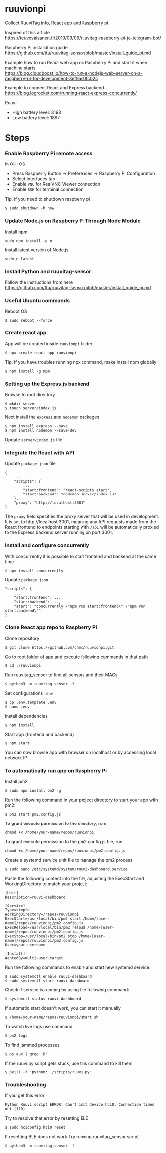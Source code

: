 # ruuvionpi

Collect RuuviTag info, React app and Raspberry pi

Inspired of this article  
https://teuvovaisanen.fi/2019/09/09/ruuvitag-raspberry-pi-ja-telegram-bot/

Raspberry Pi installation guide  
https://github.com/ttu/ruuvitag-sensor/blob/master/install_guide_pi.md

Example how to run React web app on Raspberry Pi and start it when machine starts  
https://blog.cloudboost.io/how-to-run-a-nodejs-web-server-on-a-raspberry-pi-for-development-3ef9ac0fc02c

Example to connect React and Express backend
https://blog.logrocket.com/running-react-express-concurrently/

Ruuvi

- High battery level: 3193
- Low battery level: 1897

# Steps

### Enable Raspberry Pi remote access

In GUI OS

- Press Raspberry Button -> Preferences -> Raspberry Pi Configuration
- Select Interfaces tab
- Enable `VNC` for RealVNC Viewer connection
- Enable `SSH` for terminal connection

Tip. If you need to shutdown raspberry pi

```
$ sudo shutdown -h now
```

### Update Node.js on Raspberry Pi Through Node Module

Install npm

```
sudo npm install -g n
```

Install latest version of Node.js

```
sudo n latest
```

### Install Python and ruuvitag-sensor

Follow the instructions from here  
https://github.com/ttu/ruuvitag-sensor/blob/master/install_guide_pi.md

### Useful Ubuntu commands

Reboot OS

```
$ sudo reboot --force
```

### Create react app

App will be created inside `ruuvionpi` folder

```
$ npx create-react-app ruuvionpi
```

Tip. If you have troubles running npx command, make install npm globally

```
$ npm install -g npm
```

### Setting up the Express.js backend

Browse to root directory

```
$ mkdir server
$ touch server/index.js
```

Next install the `express` and `nodemon` packages

```
$ npm install express --save
$ npm install nodemon --save-dev
```

Update `server/index.js` file

### Integrate the React with API

Update `package.json` file

```
{
    ...
    "scripts": {
        ...
        "start:frontend": "react-scripts start",
        "start:backend": "nodemon server/index.js"
    },
    "proxy": "http://localhost:3001"
}
```

The `proxy` field specifies the proxy server that will be used in development. It is set to http://localhost:3001, meaning any API requests made from the React frontend to endpoints starting with `/api` will be automatically proxied to the Express backend server running on port 3001.

### Install and configure concurrently

With concurrently it is possible to start frontend and backend at the same time

```
$ npm install concurrently
```

Update `package.json`

```
"scripts": {
    ...
    "start:frontend": ...,
    "start:backend": ...,
    "start": "concurrently \"npm run start:frontend\" \"npm run start:backend\""
}
```

### Clone React app repo to Raspberry Pi

Clone repository

```
$ git clone https://github.com/chmc/ruuvionpi.git
```

Go to root folder of app and execute following commands in that path

```
$ cd ./ruuvionpi
```

Run ruuvitag_sensor to find all sensors and their MACs

```
$ python3 -m ruuvitag_sensor -f
```

Set configurations `.env`

```
$ cp .env.template .env
$ nano .env
```

Install dependencies

```
$ npm install
```

Start app (frontend and backend)

```
$ npm start
```

You can now browse app with browser on localhost or by accessing local network IP

### To automatically run app on Raspberry Pi

Install pm2

```
$ sudo npm install pm2 -g
```

Run the following command in your project directory to start your app with pm2:

```
$ pm2 start pm2.config.js
```

To grant execute permission to the directory, run:

```
chmod +x /home/your-name/repos/ruuvionpi
```

To grant execute permission to the pm2.config.js file, run:

```
chmod +x /home/your-name/repos/ruuvionpi/pm2.config.js
```

Create a systemd service unit file to manage the pm2 process

```
$ sudo nano /etc/systemd/system/ruuvi-dashboard.service
```

Paste the following content into the file, adjusting the ExecStart and WorkingDirectory to match your project:

```
[Unit]
Description=ruuvi-dashboard

[Service]
Type=simple
WorkingDirectory=/repos/ruuvionpi
ExecStart=/usr/local/bin/pm2 start /home/[user-name]/repos/ruuvionpi/pm2.config.js
ExecReload=/usr/local/bin/pm2 reload /home/[user-name]/repos/ruuvionpi/pm2.config.js
ExecStop=/usr/local/bin/pm2 stop /home/[user-name]/repos/ruuvionpi/pm2.config.js
User=your-username

[Install]
WantedBy=multi-user.target
```

Run the following commands to enable and start new systemd service:

```
$ sudo systemctl enable ruuvi-dashboard
$ sudo systemctl start ruuvi-dashboard
```

Check if service is running by using the following command:

```
$ systemctl status ruuvi-dashboard
```

If automatic start doesn't work, you can start it manually

```
$ /home/your-name/repos/ruuvionpi/start.sh
```

To watch live logs use command

```
$ pm2 logs
```

To find jammed processes

```
$ ps aux | grep 'D'
```

If the ruuvi.py script gets stuck, use this command to kill them

```
$ pkill -f "python3 ./scripts/ruuvi.py"
```

### Troubleshooting

If you get this error

```
Python Ruuvi script ERROR: Can't init device hci0: Connection timed out (110)
```

Try to resolve that error by resetting BLE

```
$ sudo hciconfig hci0 reset
```

If resetting BLE does not work Try running ruuvitag_sensor script

```
$ python3 -m ruuvitag_sensor -f
```
